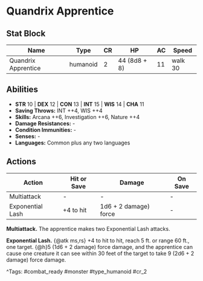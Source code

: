 # Quandrix Apprentice

## Stat Block

| Name | Type | CR | HP | AC | Speed |
|------|------|----|----|----|-------|
| Quandrix Apprentice | humanoid | 2 | 44 (8d8 + 8) | 11 | walk 30 |

## Abilities

- **STR** 10 | **DEX** 12 | **CON** 13 | **INT** 15 | **WIS** 14 | **CHA** 11
- **Saving Throws:** INT ++4, WIS ++4  
- **Skills:** Arcana ++6, Investigation ++6, Nature ++4  
- **Damage Resistances:** -  
- **Condition Immunities:** -  
- **Senses:** -  
- **Languages:** Common plus any two languages


## Actions

| Action | Hit or Save | Damage | On Save |
|--------|--------------|--------|----------|
| Multiattack | - | - | - |
| Exponential Lash | +4 to hit | 1d6 + 2 damage) force | - |

**Multiattack.** The apprentice makes two Exponential Lash attacks.

**Exponential Lash.** {@atk ms,rs} +4 to hit to hit, reach 5 ft. or range 60 ft., one target. {@h}5 (1d6 + 2 damage) force damage, and the apprentice can cause one creature it can see within 30 feet of the target to take 9 (2d6 + 2 damage) force damage.


^Tags: #combat_ready #monster #type_humanoid #cr_2